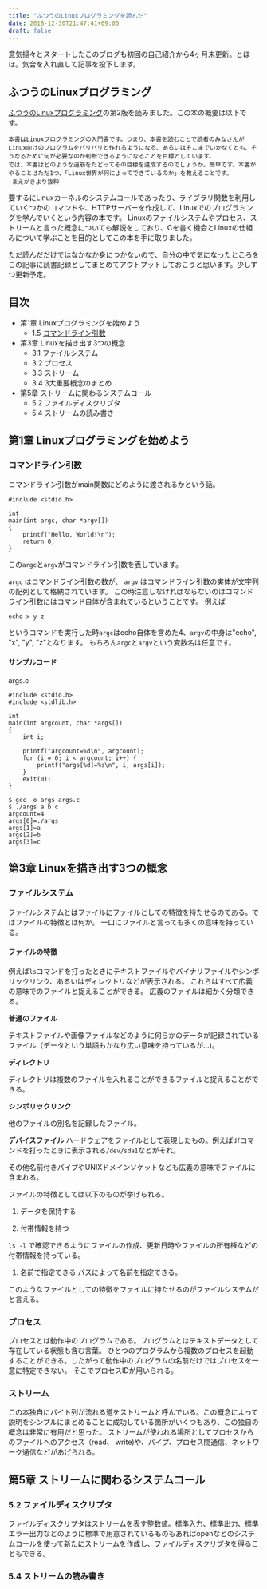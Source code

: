 ```yaml
---
title: "ふつうのLinuxプログラミングを読んだ"
date: 2018-12-30T21:47:41+09:00
draft: false
---
```


意気揚々とスタートしたこのブログも初回の自己紹介から4ヶ月未更新。とほほ。気合を入れ直して記事を投下します。

## ふつうのLinuxプログラミング
[ふつうのLinuxプログラミング](https://www.amazon.co.jp/%E3%81%B5%E3%81%A4%E3%81%86%E3%81%AELinux%E3%83%97%E3%83%AD%E3%82%B0%E3%83%A9%E3%83%9F%E3%83%B3%E3%82%B0-%E7%AC%AC2%E7%89%88-Linux%E3%81%AE%E4%BB%95%E7%B5%84%E3%81%BF%E3%81%8B%E3%82%89%E5%AD%A6%E3%81%B9%E3%82%8Bgcc%E3%83%97%E3%83%AD%E3%82%B0%E3%83%A9%E3%83%9F%E3%83%B3%E3%82%B0%E3%81%AE%E7%8E%8B%E9%81%93-%E9%9D%92%E6%9C%A8-%E5%B3%B0%E9%83%8E/dp/4797386479)の第2版を読みました。この本の概要は以下です。

```
本書はLinuxプログラミングの入門書です。つまり、本書を読むことで読者のみなさんがLinux向けのプログラムをバリバリと作れるようになる、あるいはそこまでいかなくとも、そうなるために何が必要なのか判断できるようになることを目標としています。
では、本書はどのような道筋をたどってその目標を達成するのでしょうか。簡単です。本書がやることはただ1つ、「Linux世界が何によってできているのか」を教えることです。
―まえがきより抜粋
```

要するにLinuxカーネルのシステムコールであったり、ライブラリ関数を利用していくつかのコマンドや、HTTPサーバーを作成して、Linuxでのプログラミングを学んでいくという内容の本です。
Linuxのファイルシステムやプロセス、ストリームと言った概念についても解説をしており、Cを書く機会とLinuxの仕組みについて学ぶことを目的としてこの本を手に取りました。

ただ読んだだけではなかなか身につかないので、自分の中で気になったところをこの記事に読書記録としてまとめてアウトプットしておこうと思います。少しずつ更新予定。
## 目次

- 第1章 Linuxプログラミングを始めよう
  - 1.5 [コマンドライン引数](#コマンドライン引数)
- 第3章 Linuxを描き出す3つの概念
  - 3.1 ファイルシステム
  - 3.2 プロセス
  - 3.3 ストリーム
  - 3.4 3大重要概念のまとめ
- 第5章 ストリームに関わるシステムコール
  - 5.2 ファイルディスクリプタ
  - 5.4 ストリームの読み書き



## 第1章 Linuxプログラミングを始めよう

### コマンドライン引数
コマンドライン引数がmain関数にどのように渡されるかという話。

```
#include <stdio.h>

int
main(int argc, char *argv[])
{
    printf("Hello, World!\n");
    return 0;
}
```

この`argc`と`argv`がコマンドライン引数を表しています。

`argc` はコマンドライン引数の数が、 `argv` はコマンドライン引数の実体が文字列の配列として格納されています。
この時注意しなければならないのはコマンドライン引数にはコマンド自体が含まれているということです。
例えば

```
echo x y z
```
というコマンドを実行した時`argc`はecho自体を含めた4、`argv`の中身は"echo", "x", "y", "z"となります。
もちろん`argc`と`argv`という変数名は任意です。

#### サンプルコード

args.c
```
#include <stdio.h>
#include <stdlib.h>

int
main(int argcount, char *args[])
{
    int i;

    printf("argcount=%d\n", argcount);
    for (i = 0; i < argcount; i++) {
        printf("args[%d]=%s\n", i, args[i]);
    }
    exit(0);
}
```

```
$ gcc -o args args.c
$ ./args a b c
argcount=4
args[0]=./args
args[1]=a
args[2]=b
args[3]=c
```

## 第3章 Linuxを描き出す3つの概念

### ファイルシステム

ファイルシステムとはファイルにファイルとしての特徴を持たせるのである。ではファイルの特徴とは何か。
一口にファイルと言っても多くの意味を持っている。

#### ファイルの特徴
例えば`ls`コマンドを打ったときにテキストファイルやバイナリファイルやシンボリックリンク、あるいはディレクトリなどが表示される。
これらはすべて広義の意味でのファイルと捉えることができる。
広義のファイルは細かく分類できる。

**普通のファイル**

テキストファイルや画像ファイルなどのように何らかのデータが記録されているファイル（データという単語もかなり広い意味を持っているが...)。

**ディレクトリ**

ディレクトリは複数のファイルを入れることができるファイルと捉えることができる。

**シンボリックリンク**

他のファイルの別名を記録したファイル。

**デバイスファイル**
ハードウェアをファイルとして表現したもの。例えば`df`コマンドを打ったときに表示される`/dev/sda1`などがそれ。

その他名前付きパイプやUNIXドメインソケットなども広義の意味でファイルに含まれる。

ファイルの特徴としては以下のものが挙げられる。

1. データを保持する

1. 付帯情報を持つ

`ls -l` で確認できるようにファイルの作成、更新日時やファイルの所有権などの付帯情報を持っている。

1. 名前で指定できる
パスによって名前を指定できる。

このようなファイルとしての特徴をファイルに持たせるのがファイルシステムだと言える。

### プロセス

プロセスとは動作中のプログラムである。プログラムとはテキストデータとして存在している状態も含む言葉。
ひとつのプログラムから複数のプロセスを起動することができる。したがって動作中のプログラムの名前だけではプロセスを一意に特定できない。
そこでプロセスIDが用いられる。

### ストリーム
この本独自にバイト列が流れる道をストリームと呼んでいる。この概念によって説明をシンプルにまとめることに成功している箇所がいくつもあり、この独自の概念は非常に有用だと思った。
ストリームが使われる場所としてプロセスからのファイルへのアクセス（read、 write)や、パイプ、プロセス間通信、ネットワーク通信などがあげられる。

## 第5章 ストリームに関わるシステムコール

### 5.2 ファイルディスクリプタ
ファイルディスクリプタはストリームを表す整数値。標準入力、標準出力、標準エラー出力などのように標準で用意されているものもあればopenなどのシステムコールを使って新たにストリームを作成し、ファイルディスクリプタを得ることもできる。

### 5.4 ストリームの読み書き
